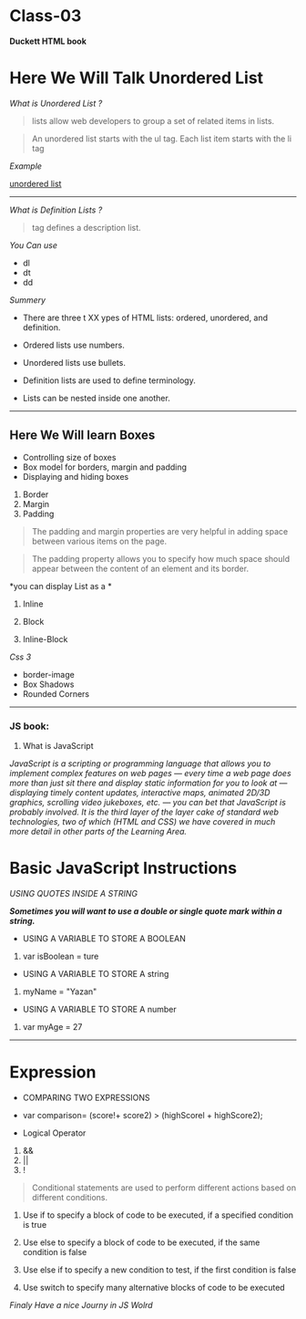 # Class-03

**Duckett HTML book**
# Here We Will Talk Unordered List

*What is Unordered List ?*
> lists allow web developers to group a set of related items in lists.

> An unordered list starts with the ul tag. Each list item starts with the li tag

*Example*

[unordered list](https://www.w3schools.com/html/html_lists.asp)
***




*What is Definition Lists ?*

> tag defines a description list.

*You Can use*

- dl 
- dt 
- dd


*Summery*

- There are three t XX ypes of HTML lists: ordered,
unordered, and definition.

- Ordered lists use numbers.

- Unordered lists use bullets.

- Definition lists are used to define terminology.

- Lists can be nested inside one another.


---

## Here We Will learn Boxes

- Controlling size of boxes
- Box model for borders, margin and padding
- Displaying and hiding boxes

1. Border 
2. Margin
3. Padding


> The padding and
margin properties
are very helpful
in adding space
between various
items on the page.

> The padding property allows
you to specify how much space
should appear between the
content of an element and its
border.

*you can display List as a *
1. Inline

2. Block

3. Inline-Block

*Css 3*

- border-image
- Box Shadows
- Rounded Corners
---
### JS book:

1. What is JavaScript

*JavaScript is a scripting or programming language that allows you to implement complex features on web pages — every time a web page does more than just sit there and display static information for you to look at — displaying timely content updates, interactive maps, animated 2D/3D graphics, scrolling video jukeboxes, etc. — you can bet that JavaScript is probably involved. It is the third layer of the layer cake of standard web technologies, two of which (HTML and CSS) we have covered in much more detail in other parts of the Learning Area.*

# Basic JavaScript Instructions

*USING QUOTES
INSIDE A STRING*


***Sometimes you will want to use
a double or single quote mark
within a string.***

* USING A VARIABLE TO
STORE A BOOLEAN


1. var isBoolean = ture

* USING A VARIABLE TO
STORE A string

1. myName = "Yazan"

* USING A VARIABLE TO
STORE A number

1. var myAge = 27

---
# Expression

* COMPARING
TWO EXPRESSIONS

- var comparison= (score!+ score2) > (highScorel + highScore2);


* Logical Operator 

1. &&   
2. ||  
3. ! 

> Conditional statements are used to perform different actions based on different conditions.

1. Use if to specify a block of code to be executed, if a specified condition is true

2. Use else to specify a block of code to be executed, if the same condition is false

3. Use else if to specify a new condition to test, if the first condition is false

4. Use switch to specify many alternative blocks of code to be executed


*Finaly Have a nice Journy in JS Wolrd*
